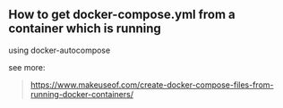 ## How to get docker-compose.yml from a container which is running

using  docker-autocompose 

see more:

>   https://www.makeuseof.com/create-docker-compose-files-from-running-docker-containers/